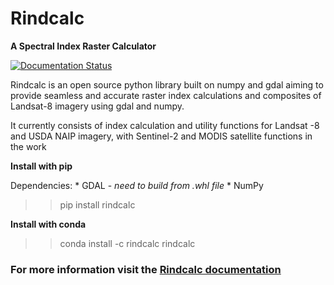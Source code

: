 # Rindcalc 
**A Spectral Index Raster Calculator**

[![Documentation Status](https://readthedocs.org/projects/rindcalc/badge/?version=latest)](https://rindcalc.readthedocs.io/en/latest/?badge=latest)

Rindcalc is an open source python library built on numpy and gdal aiming to
provide seamless and accurate raster index calculations and composites of 
Landsat-8 imagery using gdal and numpy.    

It currently consists of index calculation and utility functions for Landsat
-8 and USDA NAIP imagery, with Sentinel-2 and MODIS satellite functions in
the work 

**Install with pip**

Dependencies:
    * GDAL - *need to build from .whl file* 
    * NumPy
    
>> pip install rindcalc

**Install with conda**

>> conda install -c rindcalc rindcalc 

### For more information visit the [Rindcalc documentation](https://rindcalc.readthedocs.io/en/latest/)